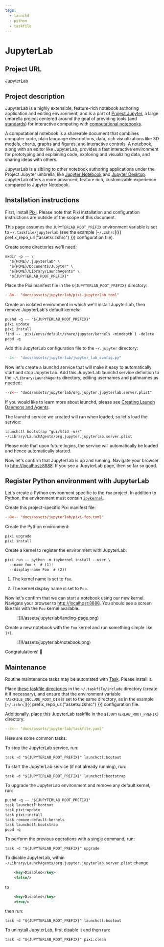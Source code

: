 ```yaml
---
tags:
  - launchd
  - python
  - taskfile
---
```


# JupyterLab

## Project URL

[JupyterLab](https://jupyterlab.readthedocs.io/en/latest/index.html)

## Project description

JupyterLab is a highly extensible, feature-rich notebook authoring application and editing
environment, and is a part of [Project Jupyter](https://docs.jupyter.org/en/latest/),
a large umbrella project centered around the goal of providing tools (and
[standards](https://docs.jupyter.org/en/latest/#sub-project-documentation)) for interactive
computing with [computational notebooks](https://docs.jupyter.org/en/latest/#what-is-a-notebook).

A computational notebook is a shareable document that combines computer code, plain language
descriptions, data, rich visualizations like 3D models, charts, graphs and figures, and interactive
controls. A notebook, along with an editor like JupyterLab, provides a fast interactive environment
for prototyping and explaining code, exploring and visualizing data, and sharing ideas with others.

JupyterLab is a sibling to other notebook authoring applications under the Project Jupyter
umbrella, like [Jupyter Notebook](https://jupyter-notebook.readthedocs.io/en/latest/) and [Jupyter
Desktop](https://github.com/jupyterlab/jupyterlab-desktop). JupyterLab offers a more advanced,
feature rich, customizable experience compared to Jupyter Notebook.

## Installation instructions

First, install [Pixi](https://pixi.sh). Please note that Pixi installation and configuration
instructions are outside of the scope of this document.

This page assumes the `JUPYTERLAB_ROOT_PREFIX` environment variable is set to
`~/.taskfile/jupyterlab` (see the example [`~/.zshrc`]({{ prefix_repo_url("assets/.zshrc") }})
configuration file).

Create some directories we'll need:

``` shell
mkdir -p -- \
  "${HOME}/.jupyterlab" \
  "${HOME}/Documents/Jupyter" \
  "${HOME}/Library/LaunchAgents" \
  "${JUPYTERLAB_ROOT_PREFIX}"
```

Place the Pixi manifest file in the `${JUPYTERLAB_ROOT_PREFIX}` directory:

``` toml title="pixi.toml"
--8<-- "docs/assets/jupyterlab/pixi-jupyterlab.toml"
```

Create an isolated environment in which we'll install JupyterLab, then remove JupyterLab's default
kernels:

``` shell
pushd -q -- "${JUPYTERLAB_ROOT_PREFIX}"
pixi update
pixi install
find -- .pixi/envs/default/share/jupyter/kernels -mindepth 1 -delete
popd -q
```

Add this JupyterLab configuration file to the `~/.jupyter` directory:

``` python title="jupyter_lab_config.py"
--8<-- "docs/assets/jupyterlab/jupyter_lab_config.py"
```

Now let's create a launchd service that will make it easy to automatically start and stop
JupyterLab. Add this JupyterLab launchd service definition to the `~/Library/LaunchAgents`
directory, editing usernames and pathnames as needed:

``` xml title="org.jupyter.jupyterlab.server.plist"
--8<-- "docs/assets/jupyterlab/org.jupyter.jupyterlab.server.plist"
```

If you would like to learn more about launchd, please see [Creating Launch Daemons and
Agents](https://developer.apple.com/library/archive/documentation/MacOSX/Conceptual/BPSystemStartup/Chapters/CreatingLaunchdJobs.html).

The launchd service we created will run when loaded, so let's load the service:

``` shell
launchctl bootstrap "gui/$(id -u)/" ~/Library/LaunchAgents/org.jupyter.jupyterlab.server.plist
```

Please note that upon future logins, the service will automatically be loaded and hence
automatically started.

Now let's confirm that JupyterLab is up and running. Navigate your browser to
[http://localhost:8888](http://localhost:8888). If you see a JupyterLab page, then so far so good.

## Register Python environment with JupyterLab

Let's create a Python environment specific to the `foo` project. In addition to Python, the
environment must contain [`ipykernel`](https://ipykernel.readthedocs.io).

Create this project-specific Pixi manifest file:

``` toml title="pixi.toml"
--8<-- "docs/assets/jupyterlab/pixi-foo.toml"
```

Create the Python environment:

``` shell
pixi upgrade
pixi install
```

Create a kernel to register the environment with JupyterLab:

``` { .shell .annotate }
pixi run -- python -m ipykernel install --user \
  --name foo \  # (1)!
  --display-name Foo  # (2)!
```

1. The kernel name is set to `foo`.

2. The kernel display name is set to `Foo`.

Now let's confirm that we can start a notebook using our new kernel. Navigate your browser to
[http://localhost:8888](http://localhost:8888). You should see a screen like this with the `Foo`
kernel available.

<figure markdown>
  ![](/assets/jupyterlab/landing-page.png)
</figure>

Create a new notebook with the `Foo` kernel and run something simple like `1+1`.

<figure markdown>
  ![](/assets/jupyterlab/notebook.png)
</figure>

Congratulations! 🥳

## Maintenance

Routine maintenance tasks may be automated with [Task](https://taskfile.dev). Please install it.

Place [these taskfile directories](https://github.com/manselmi/taskfile-library/tree/main/include)
in the `~/.taskfile/include` directory (create it if necessary), and ensure that the environment
variable `TASKFILE_INCLUDE_ROOT_DIR` is set to the same directory, as in the example
[`~/.zshrc`]({{ prefix_repo_url("assets/.zshrc") }}) configuration file.

Additionally, place this JupyterLab taskfile in the `${JUPYTERLAB_ROOT_PREFIX}` directory:

``` yaml title="taskfile.yaml"
--8<-- "docs/assets/jupyterlab/taskfile.yaml"
```

Here are some common tasks:

To stop the JupyterLab service, run:

``` shell
task -d "${JUPYTERLAB_ROOT_PREFIX}" launchctl:bootout
```

To start the JupyterLab service (if not already running), run:

``` shell
task -d "${JUPYTERLAB_ROOT_PREFIX}" launchctl:bootstrap
```

To upgrade the JupyterLab environment and remove any default kernel, run:

``` shell
pushd -q -- "${JUPYTERLAB_ROOT_PREFIX}"
task launchctl:bootout
task pixi:update
task pixi:install
task remove-default-kernels
task launchctl:bootstrap
popd -q
```

To perform the previous operations with a single command, run:

``` shell
task -d "${JUPYTERLAB_ROOT_PREFIX}" upgrade
```

To disable JupyterLab, within `~/Library/LaunchAgents/org.jupyter.jupyterlab.server.plist` change

``` xml
	<key>Disabled</key>
	<false/>
```

to

``` xml
	<key>Disabled</key>
	<true/>
```

then run:

``` shell
task -d "${JUPYTERLAB_ROOT_PREFIX}" launchctl:bootout
```

To uninstall JupyterLab, first disable it and then run:

``` shell
task -d "${JUPYTERLAB_ROOT_PREFIX}" pixi:clean
```


<!-- vim: set ft=markdown : -->
